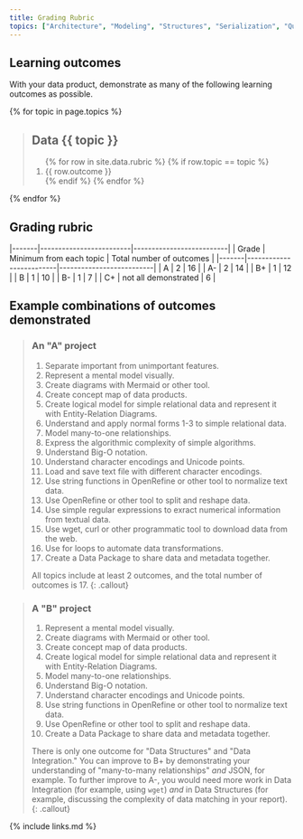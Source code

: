 ```yaml
---
title: Grading Rubric
topics: ["Architecture", "Modeling", "Structures", "Serialization", "Quality", "Integration"]
---
```


## Learning outcomes
With your data product, demonstrate as many of the following learning outcomes as possible. 

{% for topic in page.topics %}
<blockquote class="callout">
  <h2>Data {{ topic }}</h2>
  <ol>
  {% for row in site.data.rubric %}
    {% if row.topic == topic %}
        <li>{{ row.outcome }}</li>
    {% endif %}
  {% endfor %}
  </ol>
</blockquote>
{% endfor %}

## Grading rubric

|-------|-------------------------|--------------------------|
| Grade | Minimum from each topic | Total number of outcomes |
|-------|-------------------------|--------------------------|
| A  | 2 | 16 |
| A- | 2 | 14 |
| B+ | 1 | 12 |
| B  | 1 | 10 |
| B- | 1 | 7 |
| C+ |  not all demonstrated |  6 |

## Example combinations of outcomes demonstrated

> ### An "A" project
> 1. Separate important from unimportant features.
> 2. Represent a mental model visually.
> 3. Create diagrams with Mermaid or other tool.
> 4. Create concept map of data products.
> 5. Create logical model for simple relational data and represent it with Entity-Relation Diagrams.
> 6. Understand and apply normal forms 1-3 to simple relational data.
> 7. Model many-to-one relationships.
> 8. Express the algorithmic complexity of simple algorithms.
> 9. Understand Big-O notation.
> 10. Understand character encodings and Unicode points.
> 11. Load and save text file with different character encodings.
> 12. Use string functions in OpenRefine or other tool to normalize text data.
> 13. Use OpenRefine or other tool to split and reshape data.
> 14. Use simple regular expressions to exract numerical information from textual data.
> 15. Use wget, curl or other programmatic tool to download data from the web.
> 16. Use for loops to automate data transformations.
> 17. Create a Data Package to share data and metadata together.
>
> All topics include at least 2 outcomes, and the total number of outcomes is 17.
{: .callout}

> ### A "B" project
> 1. Represent a mental model visually.
> 2. Create diagrams with Mermaid or other tool.
> 3. Create concept map of data products.
> 4. Create logical model for simple relational data and represent it with Entity-Relation Diagrams.
> 5. Model many-to-one relationships.
> 6. Understand Big-O notation.
> 7. Understand character encodings and Unicode points.
> 8. Use string functions in OpenRefine or other tool to normalize text data.
> 9. Use OpenRefine or other tool to split and reshape data.
> 10. Create a Data Package to share data and metadata together.
>
> There is only one outcome for "Data Structures" and "Data Integration." You can improve to B+ by demonstrating your understanding of "many-to-many relationships" _and_ JSON, for example. To further improve to A-, you would need more work in Data Integration (for example, using `wget`) _and_ in Data Structures (for example, discussing the complexity of data matching in your report).
{: .callout}

{% include links.md %}
